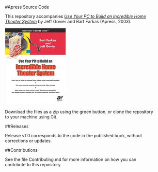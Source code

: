 #Apress Source Code

This repository accompanies [*Use Your PC to Build an Incredible Home Theater System*](http://www.apress.com/9781590590577) by Jeff Govier and Bart Farkas (Apress, 2003).

![Cover image](9781590590577.jpg)

Download the files as a zip using the green button, or clone the repository to your machine using Git.

##Releases

Release v1.0 corresponds to the code in the published book, without corrections or updates.

##Contributions

See the file Contributing.md for more information on how you can contribute to this repository.
